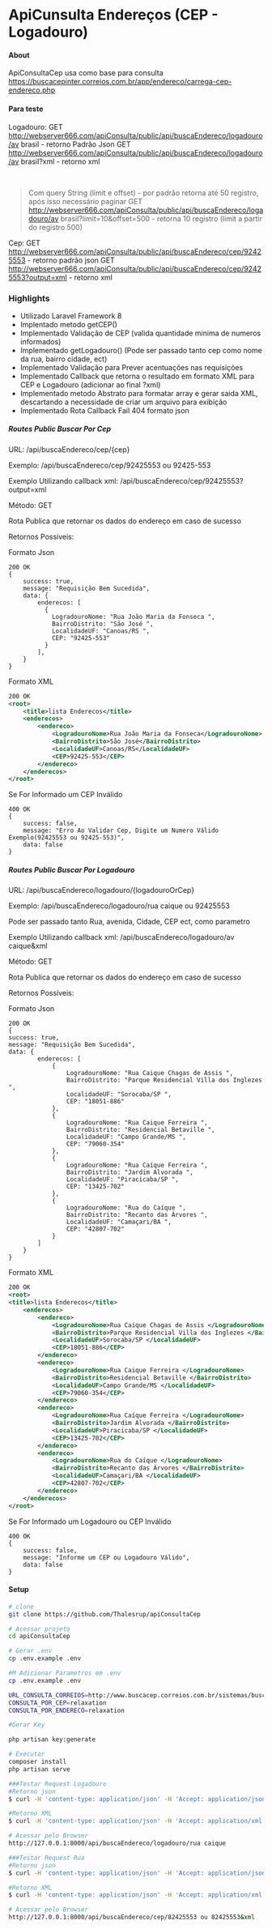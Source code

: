 # ApiCunsulta Endereços (CEP - Logadouro)

#### About 
ApiConsultaCep usa como base para consulta https://buscacepinter.correios.com.br/app/endereco/carrega-cep-endereco.php
####

#### Para teste

Logadouro:
GET http://webserver666.com/apiConsulta/public/api/buscaEndereco/logadouro/av brasil     - retorno Padrão Json
GET http://webserver666.com/apiConsulta/public/api/buscaEndereco/logadouro/av brasil?xml - retorno xml

<br>

>  Com query String (limit e offset) - por padrão retorna até 50 registro, após isso necessário paginar
GET http://webserver666.com/apiConsulta/public/api/buscaEndereco/logadouro/av brasil?limit=10&offset=500 - retorna 10 registro (limit a partir do registro 500)

Cep:
GET http://webserver666.com/apiConsulta/public/api/buscaEndereco/cep/92425553     - retorno padrão json
GET http://webserver666.com/apiConsulta/public/api/buscaEndereco/cep/92425553?output=xml - retorno xml



### Highlights

- Utilizado Laravel Framework 8
- Implentado metodo getCEP()
- Implementado Validação de CEP (valida quantidade minima de numeros informados)
- Implementado getLogadouro() (Pode ser passado tanto cep como nome da rua, bairro cidade, ect)
- Implementado Validação para Prever acentuações nas requisições
- Implementado Callback que retorna o resultado em formato XML para CEP e Logadouro (adicionar ao final ?xml)
- Implementado metodo Abstrato para formatar array e gerar saida XML, descartando a necessidade de criar um arquivo para exibição
- Implementado Rota Callback Fail 404 formato json

##### Routes Public Buscar Por Cep

URL: 
/api/buscaEndereco/cep/{cep}
<p>
Exemplo: /api/buscaEndereco/cep/92425553 ou 92425-553
<p>
Exemplo Utilizando callback xml: /api/buscaEndereco/cep/92425553?output=xml
<p>
Método:
GET <p>
Rota Publica que retornar os dados do endereço em caso de sucesso <p>
Retornos Possíveis: <p>

Formato Json
```apacheconfig
200 OK
{
    success: true,
    message: "Requisição Bem Sucedida",
    data: {
        enderecos: [
          {
            LogradouroNome: "Rua João Maria da Fonseca ",
            BairroDistrito: "São José ",
            LocalidadeUF: "Canoas/RS ",
            CEP: "92425-553"
          }
        ],
    }
}
```
Formato XML
````xml
200 OK
<root>
    <title>lista Enderecos</title>
    <enderecos>
        <endereco>
            <LogradouroNome>Rua João Maria da Fonseca</LogradouroNome>
            <BairroDistrito>São José</BairroDistrito>
            <LocalidadeUF>Canoas/RS</LocalidadeUF>
            <CEP>92425-553</CEP>
        </endereco>
    </enderecos>
</root>
````

Se For Informado um CEP Inválido
```apacheconfig
400 OK
{
    success: false,
    message: "Erro Ao Validar Cep, Digite um Numero Válido Exemplo(92425553 ou 92425-553)",
    data: false
}
```

##### Routes Public Buscar Por Logadouro

URL: 
/api/buscaEndereco/logadouro/{logadouroOrCep}
<p>
Exemplo: /api/buscaEndereco/logadouro/rua caique ou 92425553
<p>
Pode ser passado tanto Rua, avenida, Cidade, CEP ect, como parametro
<p>
Exemplo Utilizando callback xml: /api/buscaEndereco/logadouro/av caique&xml
<p>
Método:
GET <p>
Rota Publica que retornar os dados do endereço em caso de sucesso <p>
Retornos Possíveis: <p>

Formato Json
```apacheconfig
200 OK
{
success: true,
message: "Requisição Bem Sucedida",
data: {
        enderecos: [
            {
                LogradouroNome: "Rua Caique Chagas de Assis ",
                BairroDistrito: "Parque Residencial Villa dos Inglezes ",
                LocalidadeUF: "Sorocaba/SP ",
                CEP: "18051-886"
            },
            {
                LogradouroNome: "Rua Caique Ferreira ",
                BairroDistrito: "Residencial Betaville ",
                LocalidadeUF: "Campo Grande/MS ",
                CEP: "79060-354"
            },
            {
                LogradouroNome: "Rua Caíque Ferreira ",
                BairroDistrito: "Jardim Alvorada ",
                LocalidadeUF: "Piracicaba/SP ",
                CEP: "13425-702"
            },
            {
                LogradouroNome: "Rua do Caíque ",
                BairroDistrito: "Recanto das Árvores ",
                LocalidadeUF: "Camaçari/BA ",
                CEP: "42807-702"
            }
        ]
    }
}
```
Formato XML
````xml
200 OK
<root>
<title>lista Enderecos</title>
    <enderecos>
        <endereco>
            <LogradouroNome>Rua Caique Chagas de Assis </LogradouroNome>
            <BairroDistrito>Parque Residencial Villa dos Inglezes </BairroDistrito>
            <LocalidadeUF>Sorocaba/SP </LocalidadeUF>
            <CEP>18051-886</CEP>
        </endereco>
        <endereco>
            <LogradouroNome>Rua Caique Ferreira </LogradouroNome>
            <BairroDistrito>Residencial Betaville </BairroDistrito>
            <LocalidadeUF>Campo Grande/MS </LocalidadeUF>
            <CEP>79060-354</CEP>
        </endereco>
        <endereco>
            <LogradouroNome>Rua Caíque Ferreira </LogradouroNome>
            <BairroDistrito>Jardim Alvorada </BairroDistrito>
            <LocalidadeUF>Piracicaba/SP </LocalidadeUF>
            <CEP>13425-702</CEP>
        </endereco>
        <endereco>
            <LogradouroNome>Rua do Caíque </LogradouroNome>
            <BairroDistrito>Recanto das Árvores </BairroDistrito>
            <LocalidadeUF>Camaçari/BA </LocalidadeUF>
            <CEP>42807-702</CEP>
        </endereco>
    </enderecos>
</root>
````

Se For Informado um Logadouro ou CEP Inválido
```apacheconfig
400 OK
{
    success: false,
    message: "Informe um CEP ou Logadouro Válido",
    data: false
}
````

#### Setup
````bash
# clone
git clone https://github.com/Thalesrup/apiConsultaCep

# Acessar projeto
cd apiConsultaCep

# Gerar .env
cp .env.example .env

#M Adicionar Parametros em .env
cp .env.example .env

URL_CONSULTA_CORREIOS=http://www.buscacep.correios.com.br/sistemas/buscacep/resultadoBuscaCepEndereco.cfm
CONSULTA_POR_CEP=relaxation
CONSULTA_POR_ENDERECO=relaxation

#Gerar Key

php artisan key:generate

# Executar
composer install
php artisan serve

###Testar Request Logadouro
#Retorno json
$ curl -H 'content-type: application/json' -H 'Accept: application/json' -v -X GET http://127.0.0.1:8000/api/buscaEndereco/logadouro/rua caique

#Retorno XML
$ curl -H 'content-type: application/json' -H 'Accept: application/xml' -v -X GET http://127.0.0.1:8000/api/buscaEndereco/logadouro/rua caique?xml

# Acessar pelo Browser
http://127.0.0.1:8000/api/buscaEndereco/logadouro/rua caique

###Testar Request Rua
#Retorno json
$ curl -H 'content-type: application/json' -H 'Accept: application/json' -v -X GET http://127.0.0.1:8000/api/buscaEndereco/cep/92425553

#Retorno XML
$ curl -H 'content-type: application/json' -H 'Accept: application/xml' -v -X GET http://127.0.0.1:8000/api/buscaEndereco/cep/82425553?xml

# Acessar pelo Browser
http://127.0.0.1:8000/api/buscaEndereco/cep/82425553 ou 82425553&xml
````


